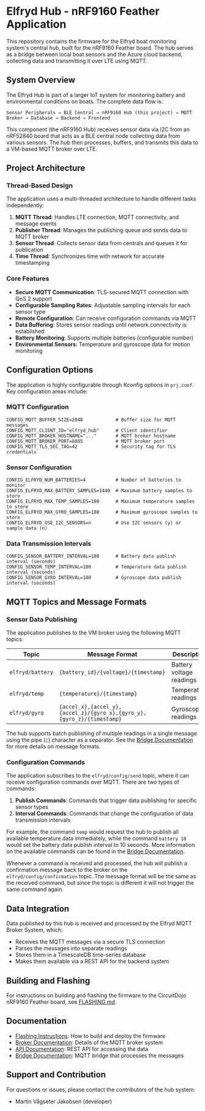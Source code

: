 # Elfryd Hub - nRF9160 Feather Application

This repository contains the firmware for the Elfryd boat monitoring system's central hub, built for the nRF9160 Feather board. The hub serves as a bridge between local boat sensors and the Azure cloud backend, collecting data and transmitting it over LTE using MQTT.

## System Overview

The Elfryd Hub is part of a larger IoT system for monitoring battery and environmental conditions on boats. The complete data flow is:

```
Sensor Peripherals → BLE Central → nRF9160 Hub (this project) → MQTT Broker → Database → Backend → Frontend
```

This component (the nRF9160 Hub) receives sensor data via I2C from an nRF52840 board that acts as a BLE central node collecting data from various sensors. The hub then processes, buffers, and transmits this data to a VM-based MQTT broker over LTE.

## Project Architecture

### Thread-Based Design

The application uses a multi-threaded architecture to handle different tasks independently:

1. **MQTT Thread**: Handles LTE connection, MQTT connectivity, and message events
2. **Publisher Thread**: Manages the publishing queue and sends data to MQTT broker
3. **Sensor Thread**: Collects sensor data from centrals and queues it for publication
4. **Time Thread**: Synchronizes time with network for accurate timestamping

### Core Features

- **Secure MQTT Communication**: TLS-secured MQTT connection with QoS 2 support
- **Configurable Sampling Rates**: Adjustable sampling intervals for each sensor type
- **Remote Configuration**: Can receive configuration commands via MQTT
- **Data Buffering**: Stores sensor readings until network connectivity is established
- **Battery Monitoring**: Supports multiple batteries (configurable number)
- **Environmental Sensors**: Temperature and gyroscope data for motion monitoring

## Configuration Options

The application is highly configurable through Kconfig options in `prj.conf`. Key configuration areas include:

### MQTT Configuration

```
CONFIG_MQTT_BUFFER_SIZE=2048            # Buffer size for MQTT messages
CONFIG_MQTT_CLIENT_ID="elfryd_hub"      # Client identifier
CONFIG_MQTT_BROKER_HOSTNAME="..."       # MQTT broker hostname
CONFIG_MQTT_BROKER_PORT=8885            # MQTT broker port
CONFIG_MQTT_TLS_SEC_TAG=42              # Security tag for TLS credentials
```

### Sensor Configuration

```
CONFIG_ELFRYD_NUM_BATTERIES=4           # Number of batteries to monitor
CONFIG_ELFRYD_MAX_BATTERY_SAMPLES=1440  # Maximum battery samples to store
CONFIG_ELFRYD_MAX_TEMP_SAMPLES=180      # Maximum temperature samples to store
CONFIG_ELFRYD_MAX_GYRO_SAMPLES=180      # Maximum gyroscope samples to store
CONFIG_ELFRYD_USE_I2C_SENSORS=n         # Use I2C sensors (y) or sample data (n)
```

### Data Transmission Intervals

```
CONFIG_SENSOR_BATTERY_INTERVAL=180      # Battery data publish interval (seconds)
CONFIG_SENSOR_TEMP_INTERVAL=180         # Temperature data publish interval (seconds)
CONFIG_SENSOR_GYRO_INTERVAL=180         # Gyroscope data publish interval (seconds)
```

## MQTT Topics and Message Formats

### Sensor Data Publishing

The application publishes to the VM broker using the following MQTT topics:

| Topic            | Message Format                                                         | Description              |
| ---------------- | ---------------------------------------------------------------------- | ------------------------ |
| `elfryd/battery` | `{battery_id}/{voltage}/{timestamp}`                                   | Battery voltage readings |
| `elfryd/temp`    | `{temperature}/{timestamp}`                                            | Temperature readings     |
| `elfryd/gyro`    | `{accel_x},{accel_y},{accel_z}/{gyro_x},{gyro_y},{gyro_z}/{timestamp}` | Gyroscope readings       |

The hub supports batch publishing of multiple readings in a single message using the pipe (`|`) character as a separator. See the [Bridge Documentation](../../broker/docs/bridge.md) for more details on message formats.

### Configuration Commands

The application subscribes to the `elfryd/config/send` topic, where it can receive configuration commands over MQTT. There are two types of commands:

1. **Publish Commands**: Commands that trigger data publishing for specific sensor types
2. **Interval Commands**: Commands that change the configuration of data transmission intervals

For example, the command `temp` would request the hub to publish all available temperature data immediately, while the command `battery 10` would set the battery data publish interval to 10 seconds. More information on the available commands can be found in the [Bridge Documentation](../../broker/docs/bridge.md).

Whenever a command is received and processed, the hub will publish a confirmation message back to the broker on the `elfryd/config/confirmation` topic. The message format will be the same as the received command, but since the topic is different it will not trigger the same command again.

## Data Integration

Data published by this hub is received and processed by the Elfryd MQTT Broker System, which:

- Receives the MQTT messages via a secure TLS connection
- Parses the messages into separate readings
- Stores them in a TimescaleDB time-series database
- Makes them available via a REST API for the backend system

## Building and Flashing

For instructions on building and flashing the firmware to the CircuitDojo nRF9160 Feather board, see [FLASHING.md](./docs/FLASHING.md).

## Documentation

- [Flashing Instructions](./docs/FLASHING.md): How to build and deploy the firmware
- [Broker Documentation](../../broker/README.md): Details of the MQTT broker system
- [API Documentation](../../broker/docs/api.md): REST API for accessing the data
- [Bridge Documentation](../../broker/docs/bridge.md): MQTT bridge that processes the messages

## Support and Contribution

For questions or issues, please contact the contributors of the hub system:

- Martin Vågseter Jakobsen (developer)
